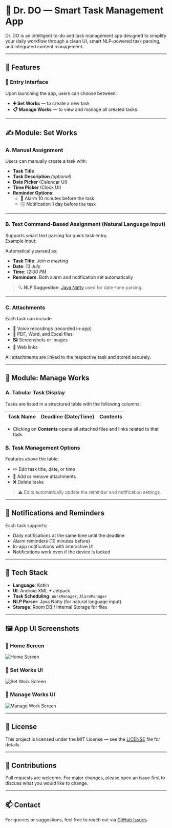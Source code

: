 # 📱 Dr. DO — Smart Task Management App

Dr. DO is an intelligent to-do and task management app designed to simplify your daily workflow through a clean UI, smart NLP-powered task parsing, and integrated content management.

---

## 🚀 Features

### 🏁 Entry Interface
Upon launching the app, users can choose between:

- **➕ Set Works** — to create a new task  
- **📋 Manage Works** — to view and manage all created tasks

---

## ✍️ Module: Set Works

### A. Manual Assignment
Users can manually create a task with:

- **Task Title**
- **Task Description** *(optional)*
- **Date Picker** (Calendar UI)
- **Time Picker** (Clock UI)
- **Reminder Options**:
  - 🔔 Alarm 10 minutes before the task
  - 🕓 Notification 1 day before the task

---

### B. Text Command-Based Assignment (Natural Language Input)
Supports smart text parsing for quick task entry.  
Example input:


Automatically parsed as:

- **Task Title**: *Join a meeting*  
- **Date**: *13 July*  
- **Time**: *12:00 PM*  
- **Reminders**: Both alarm and notification set automatically

> 🔍 **NLP Suggestion**: [Java Natty](https://natty.joestelmach.com/) used for date-time parsing.

---

### C. Attachments
Each task can include:

- 🎤 Voice recordings (recorded in-app)
- 📄 PDF, Word, and Excel files
- 🖼 Screenshots or images
- 🔗 Web links

All attachments are linked to the respective task and stored securely.

---

## 📁 Module: Manage Works

### A. Tabular Task Display
Tasks are listed in a structured table with the following columns:

| Task Name | Deadline (Date/Time) | Contents |
|-----------|----------------------|----------|

- Clicking on **Contents** opens all attached files and links related to that task.

### B. Task Management Options
Features above the table:

- ✏️ Edit task title, date, or time
- 📎 Add or remove attachments
- ❌ Delete tasks

> ⚠️ Edits automatically update the reminder and notification settings.

---

## 🔔 Notifications and Reminders

Each task supports:

- Daily notifications at the same time until the deadline
- Alarm reminders (10 minutes before)
- In-app notifications with interactive UI
- Notifications work even if the device is locked

---

## 🧠 Tech Stack

- **Language**: Kotlin
- **UI**: Android XML + Jetpack
- **Task Scheduling**: `WorkManager`, `AlarmManager`
- **NLP Parser**: Java Natty (for natural language input)
- **Storage**: Room DB / Internal Storage for files

---

## 🖼 App UI Screenshots

### 🔹 Home Screen
![Home Screen](UI_Scrreenshot/UI_home_screen.jpg)

### 🔹 Set Works UI
![Set Work Screen](UI_Scrreenshot/UI_Set_Works.jpg)

### 🔹 Manage Works UI
![Manage Work Screen](UI_Scrreenshot/UI_Manage_Woks.jpg)


---

## 📄 License

This project is licensed under the MIT License — see the [LICENSE](LICENSE) file for details.

---

## 🙌 Contributions

Pull requests are welcome. For major changes, please open an issue first to discuss what you would like to change.

---

## 📫 Contact

For queries or suggestions, feel free to reach out via [GitHub Issues](https://github.com/Deeprudra04/Dr-Do-app/issues).

